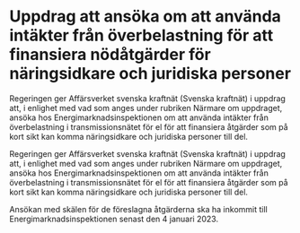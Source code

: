 # Uppdrag att ansöka om att använda intäkter från överbelastning för att finansiera nödåtgärder för näringsidkare och juridiska personer

Regeringen ger Affärsverket svenska kraftnät (Svenska kraftnät) i uppdrag att, i enlighet med vad som anges under rubriken Närmare om uppdraget, ansöka hos Energimarknadsinspektionen om att använda intäkter från överbelastning i transmissionsnätet för el för att finansiera åtgärder som på kort sikt kan komma näringsidkare och juridiska personer till del.

Regeringen ger Affärsverket svenska kraftnät (Svenska kraftnät) i uppdrag att, i enlighet med vad som anges under rubriken Närmare om uppdraget, ansöka hos Energimarknadsinspektionen om att använda intäkter från överbelastning i transmissionsnätet för el för att finansiera åtgärder som på kort sikt kan komma näringsidkare och juridiska personer till del.

Ansökan med skälen för de föreslagna åtgärderna ska ha inkommit till
Energimarknadsinspektionen senast den 4 januari 2023.
